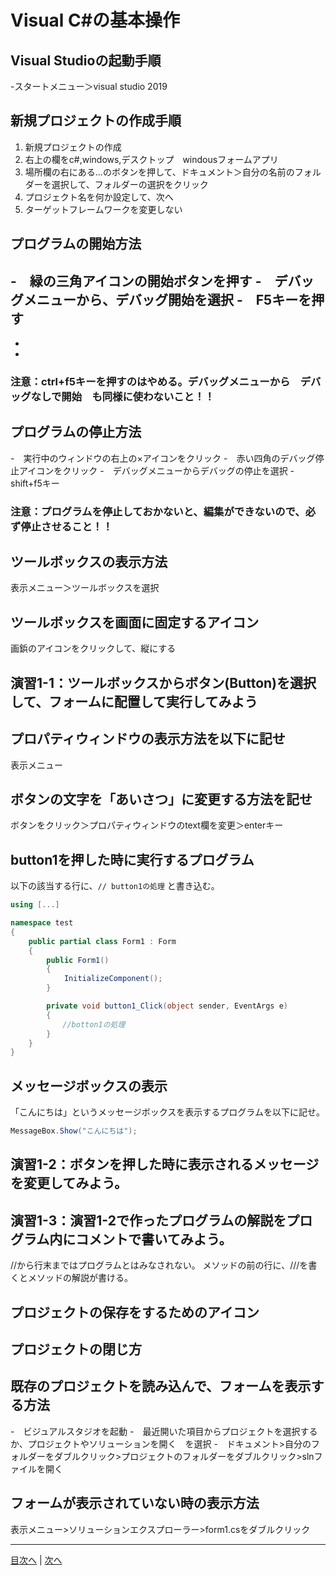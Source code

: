 # Visual C#の基本操作
## Visual Studioの起動手順
-スタートメニュー＞visual studio 2019



## 新規プロジェクトの作成手順
1. 新規プロジェクトの作成
2. 右上の欄をc#,windows,デスクトップ　windousフォームアプリ
4.	 場所欄の右にある...のボタンを押して、ドキュメント＞自分の名前のフォルダーを選択して、フォルダーの選択をクリック
5.	 プロジェクト名を何か設定して、次へ
6.	 ターゲットフレームワークを変更しない

## プログラムの開始方法
-　緑の三角アイコンの開始ボタンを押す
-　デバッグメニューから、デバッグ開始を選択
-　F5キーを押す
-
-
-

### 注意：ctrl+f5キーを押すのはやめる。デバッグメニューから　デバッグなしで開始　も同様に使わないこと！！

## プログラムの停止方法
-　実行中のウィンドウの右上の×アイコンをクリック
-　赤い四角のデバッグ停止アイコンをクリック
-　デバッグメニューからデバッグの停止を選択
-　shift+f5キー

### 注意：プログラムを停止しておかないと、編集ができないので、必ず停止させること！！

## ツールボックスの表示方法
表示メニュー＞ツールボックスを選択


## ツールボックスを画面に固定するアイコン
画鋲のアイコンをクリックして、縦にする


## 演習1-1：ツールボックスからボタン(Button)を選択して、フォームに配置して実行してみよう



## プロパティウィンドウの表示方法を以下に記せ
表示メニュー


## ボタンの文字を「あいさつ」に変更する方法を記せ
ボタンをクリック＞プロパティウィンドウのtext欄を変更＞enterキー


## button1を押した時に実行するプログラム
以下の該当する行に、`// button1の処理` と書き込む。

```cs
using [...]

namespace test
{
    public partial class Form1 : Form
    {
        public Form1()
        {
            InitializeComponent();
        }

        private void button1_Click(object sender, EventArgs e)
        {
　　　　　　　//botton1の処理
        }
    }
}
```

## メッセージボックスの表示
「こんにちは」というメッセージボックスを表示するプログラムを以下に記せ。

```cs
MessageBox.Show("こんにちは");
```

## 演習1-2：ボタンを押した時に表示されるメッセージを変更してみよう。

## 演習1-3：演習1-2で作ったプログラムの解説をプログラム内にコメントで書いてみよう。
//から行末まではプログラムとはみなされない。
メソッドの前の行に、///を書くとメソッドの解説が書ける。



## プロジェクトの保存をするためのアイコン



## プロジェクトの閉じ方



## 既存のプロジェクトを読み込んで、フォームを表示する方法
-　ビジュアルスタジオを起動
-　最近開いた項目からプロジェクトを選択するか、プロジェクトやソリューションを開く　を選択
-　ドキュメント>自分のフォルダーをダブルクリック>プロジェクトのフォルダーをダブルクリック>slnファイルを開く

## フォームが表示されていない時の表示方法
表示メニュー>ソリューションエクスプローラー>form1.csをダブルクリック


---

[目次へ](README.md#%E7%9B%AE%E6%AC%A1) | [次へ](README.md#%E3%83%97%E3%83%AD%E3%82%B0%E3%83%A9%E3%83%9F%E3%83%B3%E3%82%B0%E3%81%AE%E8%82%9D)
